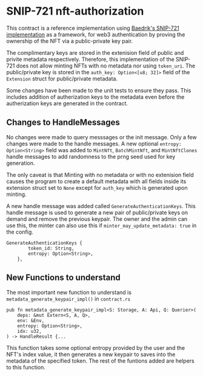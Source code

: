 # SNIP-721 nft-authorization
This contract is a reference implementation using [Baedrik's SNIP-721 implementation](https://github.com/baedrik/snip721-reference-impl) as a framework, for web3 authentication by proving the ownership of the NFT via a public-private key pair.

The complimentary keys are stored in the extenision field of public and privite metadata respectively. Therefore, this implementation of the SNIP-721 does not allow minting NFTs with no metadata nor using `token_uri`. The public/private key is stored in the `auth_key: Option<[u8; 32]>` field of the `Extension` struct for public/private metadata.

Some changes have been made to the unit tests to ensure they pass. This includes addition of autherization keys to the metadata even before the autherization keys are generated in the contract.

## Changes to HandleMessages
No changes were made to query messsages or the init message. Only a few changes were made to the handle messages. A new optional `entropy: Option<String>`  field was added to `MintNft`, `BatchMintNft`, and `MintNftClones` handle messages to add randomness to the prng seed used for key generation. 

The only caveat is that Minting with no metadata or with no extenision field causes the program to create a default metadata with all fields inside its extension struct set to `None` except for `auth_key` which is generated upon minting.

A new handle message was added called `GenerateAuthenticationKeys`. This handle message is used to generate a new pair of public/private keys on demand and remove the previous keypair. The owner and the admin can use this, the minter can also use this if `minter_may_update_metadata: true` in the config.
```
GenerateAuthenticationKeys {
        token_id: String,
        entropy: Option<String>,
    },
```

## New Functions to understand
The most important new function to understand is `metadata_generate_keypair_impl()` in `contract.rs`
```
pub fn metadata_generate_keypair_impl<S: Storage, A: Api, Q: Querier>(
    deps: &mut Extern<S, A, Q>,
    env: &Env,
    entropy: Option<String>,
    idx: u32,
) -> HandleResult {...
```
This function takes some optional entropy provided by the user and the NFT's index value, it then generates a new keypair to saves into the metadata of the specified token. The rest of the funtions added are helpers to this function.